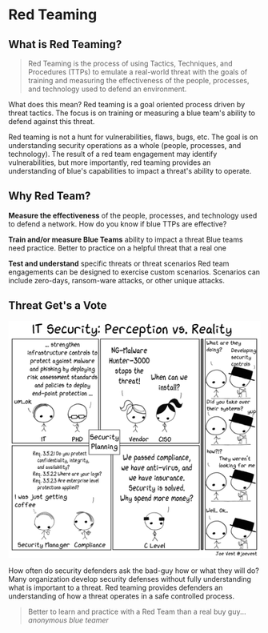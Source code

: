 # Red Teaming

## What is Red Teaming?

> Red Teaming is the process of using Tactics, Techniques, and Procedures (TTPs) to emulate a real-world threat with the goals of training and measuring the effectiveness of the people, processes, and technology used to defend an environment.

What does this mean? Red teaming is a goal oriented process driven by threat tactics. The focus is on training or measuring a blue team's ability to defend against this threat.

Red teaming is not a hunt for vulnerabilities, flaws, bugs, etc. The goal is on understanding security operations as a whole (people, processes, and technology). The result of a red team engagement may identify vulnerabilities, but more importantly, red teaming provides an understanding of blue's capabilities to impact a threat's ability to operate.

## Why Red Team?

__Measure the effectiveness__ of the people, processes, and technology used to defend a network.
How do you know if blue TTPs are effective?

__Train and/or measure Blue Teams__ ability to impact a threat
Blue teams need practice. Better to practice on a helpful threat that a real one

__Test and understand__ specific threats or threat scenarios
Red team engagements can be designed to exercise custom scenarios. Scenarios can include zero-days, ransom-ware attacks, or other unique attacks.

## Threat Get's a Vote

![](/img/threat_gets_a_vote.png)

How often do security defenders ask the bad-guy how or what they will do? Many organization develop security defenses without fully understanding what is important to a threat. Red teaming provides defenders an understanding of how a threat operates in a safe controlled process.

> Better to learn and practice with a Red Team than a real buy guy... _anonymous blue teamer_
